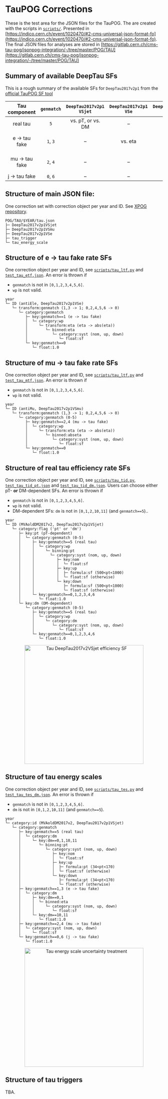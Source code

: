 # TauPOG Corrections

These is the test area for the JSON files for the TauPOG. The are created with the scripts in [`scripts/`](../../scripts).
Presented in [https://indico.cern.ch/event/1020470/#2-cms-universal-json-format-fo](https://indico.cern.ch/event/1020470/#2-cms-universal-json-format-fo).
The final JSON files for analyses are stored in [https://gitlab.cern.ch/cms-tau-pog/jsonpog-integration/-/tree/master/POG/TAU](https://gitlab.cern.ch/cms-tau-pog/jsonpog-integration/-/tree/master/POG/TAU)

## Summary of available DeepTau SFs

This is a rough summary of the available SFs for `DeepTau2017v2p1` from the [official TauPOG SF tool](https://github.com/cms-tau-pog/TauIDSFs/tree/master/data)

| Tau component  | `genmatch`  | `DeepTau2017v2p1` `VSjet`  | `DeepTau2017v2p1` `VSe`  | `DeepTau2017v2p1` `VSmu`  | energy scale   |
|:--------------:|:-----------:|:--------------------------:|:------------------------:|:-------------------------:|:--------------:|
| real tau       | `5`         | vs. pT, or vs. DM          | –                        | –                         | vs. DM         |
| e -> tau fake  | `1`, `3`    | –                          | vs. eta                  | –                         | vs. DM and eta |
| mu -> tau fake | `2`, `4`    | –                          | –                        | vs. eta                   | – (±1% unc.)   |
| j -> tau fake  | `0`, `6`    | –                          | –                        | -                         | –              |


## Structure of main JSON file:
One correction set with correction object per year and ID. See [XPOG repository](https://gitlab.cern.ch/cms-nanoAOD/jsonpog-integration/-/blob/master/README.md).
```
POG/TAU/$YEAR/tau.json
├─ DeepTau2017v2p1VSjet
├─ DeepTau2017v2p1VSmu
├─ DeepTau2017v2p1VSe
├─ tau_trigger
└─ tau_energy_scale
```


## Structure of e -> tau fake rate SFs
One correction object per year and ID,
see [`scripts/tau_ltf.py`](../../scripts/tau_ltf.py) and [`test_tau_etf.json`](test_tau_etf.json).
An error is thrown if
* `genmatch` is not in `[0,1,2,3,4,5,6]`.
* `wp` is not valid.
```
year
└─ ID (antiEle, DeepTau2017v2p1VSe)
   └─ transform:genmatch (1,3 -> 1; 0,2,4,5,6 -> 0)
      └─ category:genmatch
         ├─ key:genmatch==1 (e -> tau fake)
         │  └─ category:wp
         │     └─ transform:eta (eta -> abs(eta))
         │        └─ binned:eta
         │           └─ category:syst (nom, up, down)
         │              └─ float:sf
         └─ key:genmatch==0
            └─ float:1.0
```


## Structure of mu -> tau fake rate SFs
One correction object per year and ID,
see [`scripts/tau_ltf.py`](../../scripts/tau_ltf.py) and [`test_tau_mtf.json`](test_tau_mtf.json).
An error is thrown if
* `genmatch` is not in `[0,1,2,3,4,5,6]`.
* `wp` is not valid.
```
year
└─ ID (antiMu, DeepTau2017v2p1VSmu)
   └─ transform:genmatch (1,3 -> 1; 0,2,4,5,6 -> 0)
      └─ category:genmatch (0-5)
         ├─ key:genmatch==2,4 (mu -> tau fake)
         │  └─ category:wp
         │     └─ transform:eta (eta -> abs(eta))
         │        └─ binned:abseta
         │           └─ category:syst (nom, up, down)
         │              └─ float:sf
         └─ key:genmatch==0
            └─ float:1.0
```


## Structure of real tau efficiency rate SFs
One correction object per year and ID,
see [`scripts/tau_tid.py`](../../scripts/tau_tid.py), [`test_tau_tid_pt.json`](test_tau_tid_pt.json) and [`test_tau_tid_dm.json`](test_tau_tid_dm.json).
Users can choose either pT- __or__ DM-dependent SFs.
An error is thrown if
* `genmatch` is not in `[0,1,2,3,4,5,6]`.
* `wp` is not valid.
* DM-dependent SFs: `dm` is not in `[0,1,2,10,11]` (and `genmatch==5`)..
```
year
└─ ID (MVAoldDM2017v2, DeepTau2017v2p1VSjet)
   └─ category:flag ('pt' or 'dm')
      ├─ key:pt (pT-dependent)
      │  └─ category:genmatch (0-5)
      │     ├─ key:genmatch==5 (real tau)
      │     │  └─ category:wp
      │     │     └─ binning:pt
      │     │       └─ category:syst (nom, up, down)
      │     │          ├─ key:nom
      │     │          │  └─ float:sf
      │     │          ├─ key:up
      │     │          │  ├─ formula:sf (500<pt<1000)
      │     │          │  └─ float:sf (otherwise)
      │     │          └─ key:down
      │     │             ├─ formula:sf (500<pt<1000)
      │     │             └─ float:sf (otherwise)
      │     └─ key:genmatch==0,1,2,3,4,6
      │        └─ float:1.0
      └─ key:dm (DM-dependent)
         └─ category:genmatch (0-5)
            ├─ key:genmatch==5 (real tau)
            │  └─ category:wp
            │     └─ category:dm
            │        └─ category:syst (nom, up, down)
            │           └─ float:sf
            └─ key:genmatch==0,1,2,3,4,6
               └─ float:1.0
```

<p align="center">
  <img src="../../docs/tau/Tau_SF_vs_pt.gif" alt="Tau DeepTau2017v2VSjet efficiency SF" width="380"/>
</p>


## Structure of tau energy scales
One correction object per year and ID,
see [`scripts/tau_tes.py`](../../scripts/tau_tes.py) and [`test_tau_tes_dm.json`](test_tau_tes.json).
An error is thrown if
* `genmatch` is not in `[0,1,2,3,4,5,6]`.
* `dm` is not in `[0,1,2,10,11]` (and `genmatch==5`).
```
year
└─ category:id (MVAoldDM2017v2, DeepTau2017v2p1VSjet)
   └─ category:genmatch
      ├─ key:genmatch==5 (real tau)
      │  └─ category:dm
      │     └─ key:dm==0,1,10,11
      │        └─ binning:pt
      │           └─ category:syst (nom, up, down)
      │              ├─ key:nom
      │              │  └─ float:sf
      │              ├─ key:up
      │              │  ├─ formula:pt (34<pt<170)
      │              │  └─ float:sf (otherwise)
      │              └─ key:down
      │                 ├─ formula:pt (34<pt<170)
      │                 └─ float:sf (otherwise)
      ├─ key:genmatch==1,3 (e -> tau fake)
      │  └─ category:dm
      │     ├─ key:dm==0,1
      │     │  └─ binned:eta
      │     │     └─ category:syst (nom, up, down)
      │     │        └─ float:sf
      │     └─ key:dm==10,11
      │        └─ float:1.0
      ├─ key:genmatch==2,4 (mu -> tau fake)
      │  └─ category:syst (nom, up, down)
      │     └─ float:sf
      └─ key:genmatch==0,6 (j -> tau fake)
         └─ float:1.0
```

<p align="center">
  <img src="../../docs/tau/TESunc.png" alt="Tau energy scale uncertainty treatment" width="380"/>
</p>


## Structure of tau triggers
TBA.
